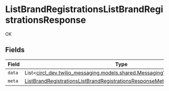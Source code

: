 # ListBrandRegistrationsListBrandRegistrationsResponse

OK


## Fields

| Field                                                                                                                                           | Type                                                                                                                                            | Required                                                                                                                                        | Description                                                                                                                                     |
| ----------------------------------------------------------------------------------------------------------------------------------------------- | ----------------------------------------------------------------------------------------------------------------------------------------------- | ----------------------------------------------------------------------------------------------------------------------------------------------- | ----------------------------------------------------------------------------------------------------------------------------------------------- |
| `data`                                                                                                                                          | List<[circl_dev.twilio_messaging.models.shared.MessagingV1BrandRegistrations](../../models/shared/MessagingV1BrandRegistrations.md)>            | :heavy_minus_sign:                                                                                                                              | N/A                                                                                                                                             |
| `meta`                                                                                                                                          | [ListBrandRegistrationsListBrandRegistrationsResponseMeta](../../models/operations/ListBrandRegistrationsListBrandRegistrationsResponseMeta.md) | :heavy_minus_sign:                                                                                                                              | N/A                                                                                                                                             |